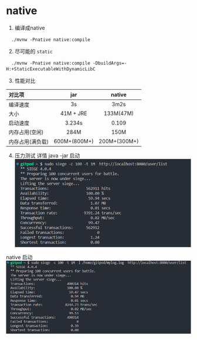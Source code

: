 # native
1. 编译成native
```
  ./mvnw -Pnative native:compile
```

2. 尽可能的 `static`
```
  ./mvnw -Pnative native:compile -DbuildArgs=-H:+StaticExecutableWithDynamicLibC
```

3. 性能对比

| 对比项 | jar | native |
| :---   | :---:    | :---:   |
|  编译速度 |  3s   | 3m2s |
|  大小 | 41M + JRE    | 133M(47M)  |
| 启动速度  | 3.234s    |  0.109 |
| 内存占用(空闲)  | 284M    | 150M  |
| 内存占用(满负载)  | 600M+(800M+)    | 200M+(300M+)  |

4. 压力测试 详情
java -jar 启动
![image](./out/jar.png)

native 启动
![image](./out/native.png)
